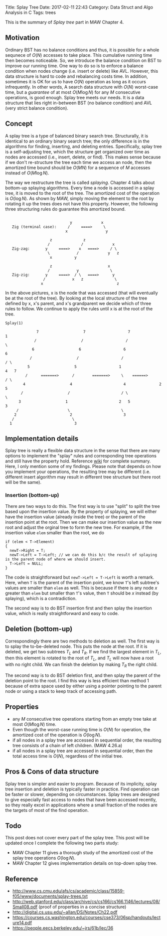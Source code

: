Title: Splay Tree
Date: 2017-02-11 22:43
Category: Data Struct and Algo Analysis in C
Tags: trees

This is the summary of *Splay tree* part in MAW Chapter 4.

## Motivation

Ordinary BST has no balance conditions and thus, it is possible for a whole sequnece of $O(N)$ accesses to take place. This cumulative running time 
then becomes noticeable. So, we introduce the balance condition on BST to improve our running time. One way to do so is to enforce a balance condition
when nodes change (i.e. insert or delete) like AVL. However, this data structure is hard to code and rebalancing costs time. In addition, sometimes it is 
OK for us to have $O(N)$ operation as long as it occurs infrequently. In other words, A search data structure with $O(N)$ worst-case time, but a *guarantee*
of at most $O(M \log N)$ for any $M$ consecutive operations, is good enough. Splay tree meets our needs. It is a data structure that 
lies right in-between BST (no balance condition) and AVL (very strict balance condition).

## Concept

A splay tree is a type of balanced binary search tree. Structurally, it is identical to an ordinary binary search tree; the only difference is in the 
algorithms for finding, inserting, and deleting entries. Specifically, splay tree is a self-adjusting tree, which the structure get organized over time
as nodes are accessed (i.e., insert, delete, or find). This makes sense because if we don't re-structure the tree each time we access an node, then 
the amortized time bound should be $O(M N)$ for a sequence of $M$ accesses instead of $O(M \log N)$.

The way we restructure the tree is called *splaying*. Chapter 4 talks about bottom-up splaying algorithms. Every time a node is accessed in a splay tree,
it is moved to the root of the tree. The amortized cost of the operation is $O(\log N)$. As shown by MAW, simply moving the element to the root by
rotating it up the trees does not have this property. However, the following three structuring rules do guarantee this amortized bound.

```

                             y             x
   Zig (terminal case):     /     ====>     \
                           x                 y

                    z              z
                   /              /             x
   Zig-zag:       y     ====>    x   ====>     / \
                   \            /             y   z
                    x          y

                    z                         x
                   /            y              \
   Zig-zig:       y     ====>  / \   ====>      y
                 /            x   z              \
                x                                 z
```

In the above pictures, x is the node that was accessed (that will
eventually be at the root of the tree).  By looking at the local
structure of the tree defined by x, x's parent, and x's grandparent we
decide which of three rules to follow.  We continue to
apply the rules until x is at the root of the tree.

```
Splay(1)

              7                    7                   7               1
             /                    /                   /                 \
            6                    6                   6                   6
           /                    /                   /                   / \
          5                    5                   1                   4   7 
         /      =======>      /        =======>     \    ======>      / \
        4                    4                       4               2   5
       /                    /                       / \               \
      3                    1                       2   5               3
     /                      \                       \
    2                        2                       3
   /                          \
  1                            3
```

## Implementation details

Splay tree is really a flexible data structure in the sense that there are many options to implement 
the "splay" rules and corresponding tree operations and still have the property hold. Reference [wiki](https://en.wikipedia.org/wiki/Splay_tree)
for complete summary. Here, I only mention some of my findings. Please note that depends on how you implement your operations, the resulting tree
may be different (i.e. different insert algorithm may result in different tree structure but there root will be the same).

### Insertion (bottom-up)

There are two ways to do this. The first way is to use "split" to split the tree based upon the insertion value. By the property of splaying, 
we will either have the insertion value (already inside the tree) or the parent of the insertion point at the root. Then we can make our insertion 
value as the new root and adjust the orginal tree to form the new tree. For example,  if the insertion value ``elem`` smaller than the root, we do

```{c}
if (elem < T->Element)
{
  newT->Right = T;
  newT->Left = T->Left; // we can do this b/c the result of splaying is the parent node of where we should insert.
  T->Left = NULL;
}
```

The code is straightforward but ``newT->Left = T->Left`` is worth a remark. Here, when ``T`` is the parent of the insertion point, 
we know ``T``'s left subtree's values are smaller than ``elem`` as well. This is because 
if there is any node $x$ greater than ``elem`` but smaller than ``T``'s value, then ``T`` should be $x$ instead (by splaying), which is a contradiction.

The second way is to do BST insertion first and then splay the insertion value, which is really straightforward and easy to code. 

## Deletion (bottom-up)

Correspondingly there are two methods to deletion as well. The first way is to splay the to-be-deleted node. This puts the node at the root. If it is
deleted, we get two subtrees $T_L$ and $T_R$. If we find the largest element in $T_L$, then this element is rotated to the root of $T_L$, and 
$T_L$ will now have a root with no right child. We can finish the deletion by making $T_R$ the right child.

The second way is to do BST deletion first, and then splay the parent of the deletion point to the root. I find this way is less efficient than 
method 1 because of extra space used by either using
a pointer pointing to the parent node or using a stack to keep track of accessing path.

## Properties

- any $M$ consecutive tree operations starting from an empty tree take at most $O(M \log N)$ time.
- Even though the worst-case running time is $O(N)$ for operation, the amortized cost of the operation is $O(\log N)$.
- if all nodes in a splay tree are accessed in sequential order, the resulting tree consists of a chain of left children. (MAW 4.26.a)
- if all nodes in a splay tree are accessed in sequential order, then the total access time is $O(N)$, regardless of the initial tree.

## Pros & Cons of data structure

Splay tree is simpler and easier to program. Because of its implicity, splay tree insertion and deletion is typically faster in practice.
Find operation can be faster or slower, depending on circumstances. Splay trees are designed to give especially fast access to nodes that 
have been accessed recently, so they really excel in applications where a small fraction of the nodes are the targets of most of the find operation.

## Todo

This post does not cover every part of the splay tree. This post will be updated once I complete the following two parts study:

- MAW Chapter 11 gives a thorough study of the amortized cost of the splay tree operations $O( \log N)$.
- MAW Chapter 12 gives implementation details on top-down splay tree.  

## Reference

- http://www.cs.cmu.edu/afs/cs/academic/class/15859-f05/www/documents/splay-trees.txt
- http://web.stanford.edu/class/archive/cs/cs166/cs166.1146/lectures/08/Small08.pdf (proof of properties in a concise structure)
- http://digital.cs.usu.edu/~allan/DS/Notes/Ch22.pdf
- https://courses.cs.washington.edu/courses/cse373/06sp/handouts/lecture14.pdf
- https://people.eecs.berkeley.edu/~jrs/61b/lec/36